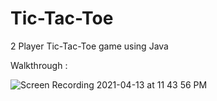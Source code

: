 
# Tic-Tac-Toe
2 Player Tic-Tac-Toe game using Java

Walkthrough : 

![Screen Recording 2021-04-13 at 11 43 56 PM](https://user-images.githubusercontent.com/63100608/114601273-f4329700-9cb2-11eb-9067-c643a7db412d.gif)
